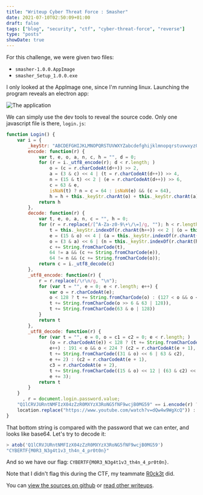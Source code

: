 ```yaml
---
title: "Writeup Cyber Threat Force : Smasher"
date: 2021-07-10T02:50:09+01:00
draft: false
tags: ["blog", "security", "ctf", "cyber-threat-force", "reverse"]
type: "posts"
showDate: true
---
```


For this challenge, we were given two files:
- `smasher-1.0.0.AppImage`
- `smasher_Setup_1.0.0.exe`

I only looked at the AppImage one, since I'm running linux. Launching the program reveals an electron app:

![The application](/assets/cyber-threat-force/smasher.png)

We can simply use the dev tools to reveal the source code. Only one javascript file is there, `login.js`:

```js
function Login() {
    var i = {
        _keyStr: "ABCDEFGHIJKLMNOPQRSTUVWXYZabcdefghijklmnopqrstuvwxyz0123456789+/=",
        encode: function(r) {
            var t, e, o, a, n, c, h = "", d = 0;
            for (r = i._utf8_encode(r); d < r.length; )
                o = (c = r.charCodeAt(d++)) >> 2,
                a = (3 & c) << 4 | (t = r.charCodeAt(d++)) >> 4,
                n = (15 & t) << 2 | (e = r.charCodeAt(d++)) >> 6,
                c = 63 & e,
                isNaN(t) ? n = c = 64 : isNaN(e) && (c = 64),
                h = h + this._keyStr.charAt(o) + this._keyStr.charAt(a) + this._keyStr.charAt(n) + this._keyStr.charAt(c);
            return h
        },
        decode: function(r) {
            var t, e, o, a, n, c = "", h = 0;
            for (r = r.replace(/[^A-Za-z0-9\+\/\=]/g, ""); h < r.length; )
                t = this._keyStr.indexOf(r.charAt(h++)) << 2 | (o = this._keyStr.indexOf(r.charAt(h++))) >> 4,
                e = (15 & o) << 4 | (a = this._keyStr.indexOf(r.charAt(h++))) >> 2,
                o = (3 & a) << 6 | (n = this._keyStr.indexOf(r.charAt(h++))),
                c += String.fromCharCode(t),
                64 != a && (c += String.fromCharCode(e)),
                64 != n && (c += String.fromCharCode(o));
            return c = i._utf8_decode(c)
        },
        _utf8_encode: function(r) {
            r = r.replace(/\r\n/g, "\n");
            for (var t = "", e = 0; e < r.length; e++) {
                var o = r.charCodeAt(e);
                o < 128 ? t += String.fromCharCode(o) : (127 < o && o < 2048 ? t += String.fromCharCode(o >> 6 | 192) : (t += String.fromCharCode(o >> 12 | 224),
                t += String.fromCharCode(o >> 6 & 63 | 128)),
                t += String.fromCharCode(63 & o | 128))
            }
            return t
        },
        _utf8_decode: function(r) {
            for (var t = "", e = 0, o = c1 = c2 = 0; e < r.length; )
                (o = r.charCodeAt(e)) < 128 ? (t += String.fromCharCode(o),
                e++) : 191 < o && o < 224 ? (c2 = r.charCodeAt(e + 1),
                t += String.fromCharCode((31 & o) << 6 | 63 & c2),
                e += 2) : (c2 = r.charCodeAt(e + 1),
                c3 = r.charCodeAt(e + 2),
                t += String.fromCharCode((15 & o) << 12 | (63 & c2) << 6 | 63 & c3),
                e += 3);
            return t
        }
    }
      , r = document.login.password.value;
    "Q1lCRVJURntNMFIzX04zZzR0MXYzX3RoNG5fNF9wcjB0MG59" == i.encode(r) ? (alert("Welcome to admin panel"),
    location.replace("https://www.youtube.com/watch?v=dQw4w9WgXcQ")) : alert("wrong password")
}
```

That bottom string is compared with the password that we can enter, and looks like base64. Let's try to decode it:

```js
> atob('Q1lCRVJURntNMFIzX04zZzR0MXYzX3RoNG5fNF9wcjB0MG59')
"CYBERTF{M0R3_N3g4t1v3_th4n_4_pr0t0n}"
```

And so we have our flag: `CYBERTF{M0R3_N3g4t1v3_th4n_4_pr0t0n}`.

Note that I didn't flag this during the CTF, my teammate [R0ck3t](https://ctftime.org/user/46515) did.

You can [view the sources on github](https://github.com/vivescere/ctf/tree/main/cyber-threat-force-2021/reverse/smasher) or [read other writeups](/blog/cyber-threat-force-ctf/).

